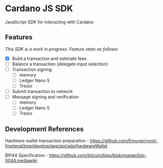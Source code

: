 # Cardano JS SDK
JavaScript SDK for interacting with Cardano

## Features
*This SDK is a work in progress. Feature state as follows:*

- [x] Build a transaction and estimate fees
- [ ] Balance a transaction (delegate input selection)
- [ ] Transaction signing
  - [ ] memory
  - [ ] Ledger Nano S
  - [ ] Trezor
- [ ] Submit transaction to network
- [ ] Message signing and verification
  - [ ] memory
  - [ ] Ledger Nano S
  - [ ] Trezor

## Development References

Hardware wallet transaction preparation - https://github.com/Emurgo/yoroi-frontend/tree/develop/app/api/ada/hardwareWallet

BIP44 Specification - https://github.com/bitcoin/bips/blob/master/bip-0044.mediawiki